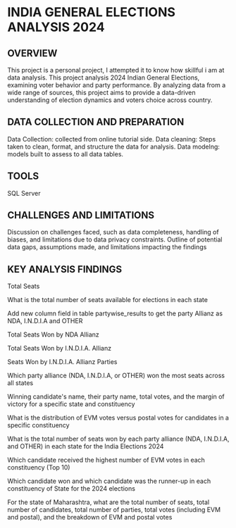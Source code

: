 # INDIA GENERAL ELECTIONS ANALYSIS 2024

## OVERVIEW
This project is a personal project, I attempted it to know how skillful i am at data analysis. This project analysis 2024 Indian General Elections, examining voter behavior and party performance. By analyzing data from a wide range of sources, this project aims to provide a data-driven understanding of election dynamics and voters choice across country.

## DATA COLLECTION AND PREPARATION
Data Collection: collected from online tutorial side.
Data cleaning: Steps taken to clean, format, and structure the data for analysis.
Data modelng: models built to assess to all data tables.

## TOOLS
  SQL Server
  
## CHALLENGES AND LIMITATIONS
Discussion on challenges faced, such as data completeness, handling of biases, and limitations due to data privacy constraints.
Outline of potential data gaps, assumptions made, and limitations impacting the findings

## KEY ANALYSIS FINDINGS 
Total Seats

What is the total number of seats available for elections in each state

Add new column field in table partywise_results to get the party Allianz as NDA, I.N.D.I.A and OTHER

Total Seats Won by NDA Allianz

Total Seats Won by I.N.D.I.A. Allianz

Seats Won by I.N.D.I.A. Allianz Parties

Which party alliance (NDA, I.N.D.I.A, or OTHER) won the most seats across all states

Winning candidate's name, their party name, total votes, and the margin of victory for a specific state and constituency

What is the distribution of EVM votes versus postal votes for candidates in a specific constituency

What is the total number of seats won by each party alliance (NDA, I.N.D.I.A, and OTHER) in each state for the India Elections 2024

Which candidate received the highest number of EVM votes in each constituency (Top 10)

Which candidate won and which candidate was the runner-up in each constituency of State for the 2024 elections

For the state of Maharashtra, what are the total number of seats, total number of candidates, total number of parties, total votes (including EVM and postal), and the breakdown of EVM and postal votes
